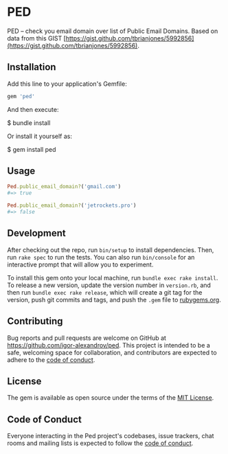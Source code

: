 # PED

PED – check you email domain over list of Public Email Domains.
Based on data from this GIST [https://gist.github.com/tbrianjones/5992856](https://gist.github.com/tbrianjones/5992856).

## Installation

Add this line to your application's Gemfile:

```ruby
gem 'ped'
```

And then execute:

  $ bundle install

Or install it yourself as:

  $ gem install ped

## Usage

```ruby
Ped.public_email_domain?('gmail.com')
#=> true

Ped.public_email_domain?('jetrockets.pro')
#=> false
```

## Development

After checking out the repo, run `bin/setup` to install dependencies. Then, run `rake spec` to run the tests. You can also run `bin/console` for an interactive prompt that will allow you to experiment.

To install this gem onto your local machine, run `bundle exec rake install`. To release a new version, update the version number in `version.rb`, and then run `bundle exec rake release`, which will create a git tag for the version, push git commits and tags, and push the `.gem` file to [rubygems.org](https://rubygems.org).

## Contributing

Bug reports and pull requests are welcome on GitHub at https://github.com/igor-alexandrov/ped. This project is intended to be a safe, welcoming space for collaboration, and contributors are expected to adhere to the [code of conduct](https://github.com/igor-alexandrov/ped/blob/master/CODE_OF_CONDUCT.md).


## License

The gem is available as open source under the terms of the [MIT License](https://opensource.org/licenses/MIT).

## Code of Conduct

Everyone interacting in the Ped project's codebases, issue trackers, chat rooms and mailing lists is expected to follow the [code of conduct](https://github.com/[USERNAME]/ped/blob/master/CODE_OF_CONDUCT.md).
